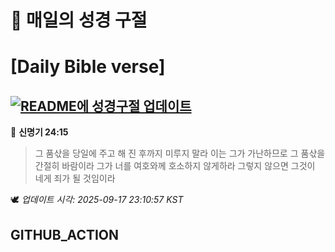 # 🙏 매일의 성경 구절
# [Daily Bible verse]
## [![README에 성경구절 업데이트](https://github.com/DONGSUKA/first_test/actions/workflows/update-readme-bible.yml/badge.svg)](https://github.com/DONGSUKA/first_test/actions/workflows/update-readme-bible.yml)
<!-- START_BIBLE_VERSE -->
📖 **신명기 24:15**
> 그 품삯을 당일에 주고 해 진 후까지 미루지 말라 이는 그가 가난하므로 그 품삯을 간절히 바람이라 그가 너를 여호와께 호소하지 않게하라 그렇지 않으면 그것이 네게 죄가 될 것임이라

🕊️ _업데이트 시각: 2025-09-17 23:10:57 KST_
  <!-- END_BIBLE_VERSE -->
## GITHUB_ACTION
